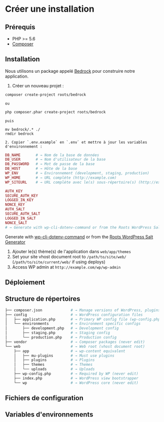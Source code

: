 # Créer une installation

## Prérequis

* PHP &gt;= 5.6
* [Composer](on-mac.md)

## Installation

Nous utilisons un package appelé [Bedrock](https://github.com/roots/bedrock) pour construire notre application.

1. Créer un nouveau projet :

```bash
composer create-project roots/bedrock
```

    ou 

```bash
php composer.phar create-project roots/bedrock
```

    puis

```text
mv bedrock/.* ./
rmdir bedrock
```



    2. Copier `.env.example` en `.env` et mettre à jour les variables d'environnement :

```php
DB_NAME       # → Nom de la base de données
DB_USER       # → Nom d'utilisateur de la base
DB_PASSWORD   # → Mot de passe de la base
DB_HOST       # → Hôte de la base
WP_ENV        # → Environnement (development, staging, production)
WP_HOME       # → URL complète (http://example.com)
WP_SITEURL    # → URL complète avec le(s) sous-répertoire(s) (http://example.com/web/wp)

AUTH_KEY
SECURE_AUTH_KEY
LOGGED_IN_KEY
NONCE_KEY
AUTH_SALT
SECURE_AUTH_SALT
LOGGED_IN_SALT
NONCE_SALT
# → Generate with wp-cli-dotenv-command or from the Roots WordPress Salt Generator
```

Generate with [wp-cli-dotenv-command](https://github.com/aaemnnosttv/wp-cli-dotenv-command) or from the [Roots WordPress Salt Generator](https://cdn.roots.io/salts.html)

1. Ajouter le\(s\) thème\(s\) de l'application dans `web/app/themes` 
2. Set your site vhost document root to `/path/to/site/web/` \(`/path/to/site/current/web/` if using deploys\)
3. Access WP admin at `http://example.com/wp/wp-admin`

## Déploiement

## Structure de répertoires

```bash
├── composer.json             # → Manage versions of WordPress, plugins & dependencies
├── config                    # → WordPress configuration files
│   ├── application.php       # → Primary WP config file (wp-config.php equivalent)
│   └── environments          # → Environment specific configs
│       ├── development.php   # → Development config
│       ├── staging.php       # → Staging config
│       └── production.php    # → Production config
├── vendor                    # → Composer packages (never edit)
└── web                       # → Web root (vhost document root)
    ├── app                   # → wp-content equivalent
    │   ├── mu-plugins        # → Must use plugins
    │   ├── plugins           # → Plugins
    │   ├── themes            # → Themes
    │   └── uploads           # → Uploads
    ├── wp-config.php         # → Required by WP (never edit)
    ├── index.php             # → WordPress view bootstrapper
    └── wp                    # → WordPress core (never edit)
```

## Fichiers de configuration

## Variables d'environnements

